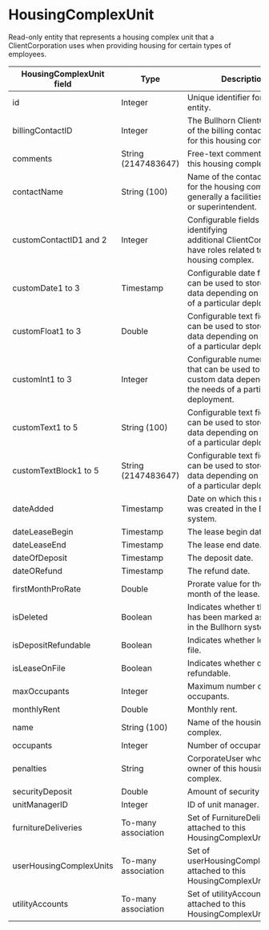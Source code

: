 # HousingComplexUnit

Read-only entity that represents a housing complex unit that a ClientCorporation uses when providing housing for certain types of employees. 

| **HousingComplexUnit field** | **Type** | **Description** | **Not null** | **Read-only** |
| --- | --- | --- | --- | --- |
| id | Integer | Unique identifier for this entity. | X | X |
| billingContactID | Integer | The Bullhorn ClientContact id of the billing contact person for this housing complex. | | |
| comments | String (2147483647) | Free-text comments about this housing complex. | | |
| contactName | String (100) | Name of the contact person for the housing complex, generally a facilities manager or superintendent. | | |
| customContactID1 and 2 | Integer | Configurable fields for identifying additional ClientContacts who have roles related to this housing complex. | | |
| customDate1 to 3 | Timestamp | Configurable date fields that can be used to store custom data depending on the needs of a particular deployment. | | |
| customFloat1 to 3 | Double | Configurable text fields that can be used to store custom data depending on the needs of a particular deployment. | | |
| customInt1 to 3 | Integer | Configurable numeric fields that can be used to store custom data depending on the needs of a particular deployment. | | |
| customText1 to 5 | String (100) | Configurable text fields that can be used to store custom data depending on the needs of a particular deployment. | | |
| customTextBlock1 to 5 | String (2147483647) | Configurable text fields that can be used to store custom data depending on the needs of a particular deployment. | | |
| dateAdded | Timestamp | Date on which this record was created in the Bullhorn system. | X | |
| dateLeaseBegin | Timestamp | The lease begin date. | | |
| dateLeaseEnd | Timestamp | The lease end date. | | |
| dateOfDeposit | Timestamp | The deposit date. | | |
| dateORefund | Timestamp | The refund date. | | |
| firstMonthProRate | Double | Prorate value for the first month of the lease. | | |
| isDeleted | Boolean | Indicates whether this record has been marked as deleted in the Bullhorn system. | X | |
| isDepositRefundable | Boolean | Indicates whether lease is on file. | X | |
| isLeaseOnFile | Boolean | Indicates whether deposit is refundable. | X | |
| maxOccupants | Integer | Maximum number of occupants. | | |
| monthlyRent | Double | Monthly rent. | | |
| name | String (100) | Name of the housing complex. | | |
| occupants | Integer | Number of occupants. | | |
| penalties | String | CorporateUser who is the owner of this housing complex. | X | |
| securityDeposit | Double | Amount of security deposit. | | |
| unitManagerID | Integer | ID of unit manager. | | |
| furnitureDeliveries | To-many association | Set of FurnitureDeliveries attached to this HousingComplexUnit. | | |
| userHousingComplexUnits | To-many association | Set of userHousingComplexUnits attached to this HousingComplexUnit. | | |
| utilityAccounts | To-many association | Set of utilityAccounts attached to this HousingComplexUnit. | | |